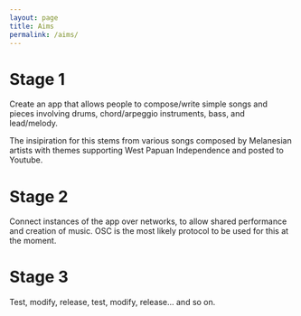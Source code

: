 ```yaml
---
layout: page
title: Aims
permalink: /aims/
---
```


# Stage 1

Create an app that allows people to compose/write simple songs and pieces
involving drums, chord/arpeggio instruments, bass, and lead/melody.

The insipiration for this stems from various songs composed by Melanesian
artists with themes supporting West Papuan Independence and posted to Youtube.

# Stage 2

Connect instances of the app over networks, to allow shared performance and
creation of music. OSC is the most likely protocol to be used for this at the
moment.

# Stage 3

Test, modify, release, test, modify, release... and so on.


